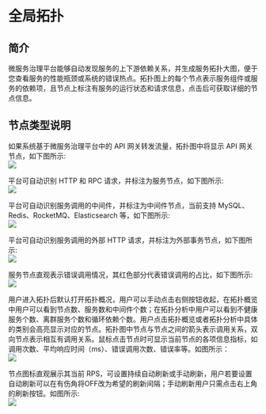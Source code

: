 # 全局拓扑

## 简介
微服务治理平台能够自动发现服务的上下游依赖关系，并生成服务拓扑大图，便于您查看服务的性能瓶颈或系统的错误热点。拓扑图上的每个节点表示服务组件或服务的依赖项，且节点上标注有服务的运行状态和请求信息，点击后可获取详细的节点信息。  

## 节点类型说明
如果系统基于微服务治理平台中的 API 网关转发流量，拓扑图中将显示 API 网关节点，如下图所示:  
![](http://terminus-paas.oss-cn-hangzhou.aliyuncs.com/paas-doc/2021/12/30/c1b5ef89-2bac-471e-b728-46dd866f298e.png)

平台可自动识别 HTTP 和 RPC 请求，并标注为服务节点，如下图所示:  
![](http://terminus-paas.oss-cn-hangzhou.aliyuncs.com/paas-doc/2021/12/30/532854e7-41b6-473f-a282-42854673ae8f.png)

平台可自动识别服务调用的中间件，并标注为中间件节点，当前支持 MySQL、Redis、RocketMQ、Elasticsearch 等，如下图所示:  
![](http://terminus-paas.oss-cn-hangzhou.aliyuncs.com/paas-doc/2021/12/30/88bb6851-ae64-41de-a314-e6e6b63566c7.png)

平台可自动识别服务调用的外部 HTTP 请求，并标注为外部事务节点，如下图所示:  
![](http://terminus-paas.oss-cn-hangzhou.aliyuncs.com/paas-doc/2021/12/30/574fa54e-a28b-4b6c-a80d-e189a9582c4d.png)

服务节点直观表示错误调用情况，其红色部分代表错误调用的占比，如下图所示:  
![](http://terminus-paas.oss-cn-hangzhou.aliyuncs.com/paas-doc/2021/12/30/f2b23dac-3536-43ce-a96d-eb1cf86d5390.png)

用户进入拓扑后默认打开拓扑概况，用户可以手动点击右侧按钮收起，在拓扑概览中用户可以看到节点数、服务数和中间件个数；在拓扑分析中用户可以看到不健康服务个数、离群服务个数和循环依赖个数。用户点击拓扑概览或者拓扑分析中具体的类别会高亮显示对应的节点。拓扑图中节点与节点之间的箭头表示调用关系，双向节点表示相互有调用关系。鼠标点击节点时可显示当前节点的各项信息指标，如调用次数、平均响应时间（ms）、错误调用次数、错误率等。如图所示：  
![](http://terminus-paas.oss-cn-hangzhou.aliyuncs.com/paas-doc/2021/12/30/ea4eb14d-4a3d-44c1-b267-faabc00313be.png)

节点图标直观展示其当前 RPS，可设置持续自动刷新或手动刷新，用户若要设置自动刷新可以在有伤角将OFF改为希望的刷新间隔；手动刷新用户只需点击右上角的刷新按钮。如图所示:  
![](http://terminus-paas.oss-cn-hangzhou.aliyuncs.com/paas-doc/2021/12/30/6a65d450-19e9-471b-a6a3-8ef60ea744f4.png)
